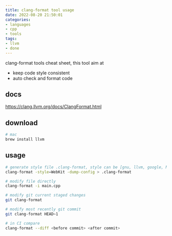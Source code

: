 ```yaml
---
title: clang-format tool usage
date: 2022-08-20 21:50:01
categories:
- languages
- cpp
- tools
tags:
- llvm
- done
---
```


clang-format tools cheat sheet, this tool aim at

- keep code style consistent
- auto check and format code

<!-- more -->

## docs

<https://clang.llvm.org/docs/ClangFormat.html>

## download

``` bash
# mac
brew install llvm
```

## usage

``` bash
# generate style file .clang-format, style can be [gnu, llvm, google, Mozilla, WebKit]
clang-format -style=WebKit -dump-config > .clang-format

# modify file directly
clang-format -i main.cpp

# modify git current staged changes
git clang-format

# modify most recently git commit
git clang-format HEAD~1

# in CI compare
clang-format --diff <before commit> <after commit>
```
